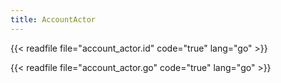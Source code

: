 ```yaml
---
title: AccountActor
---
```


{{< readfile file="account_actor.id" code="true" lang="go" >}}

{{< readfile file="account_actor.go" code="true" lang="go" >}}

